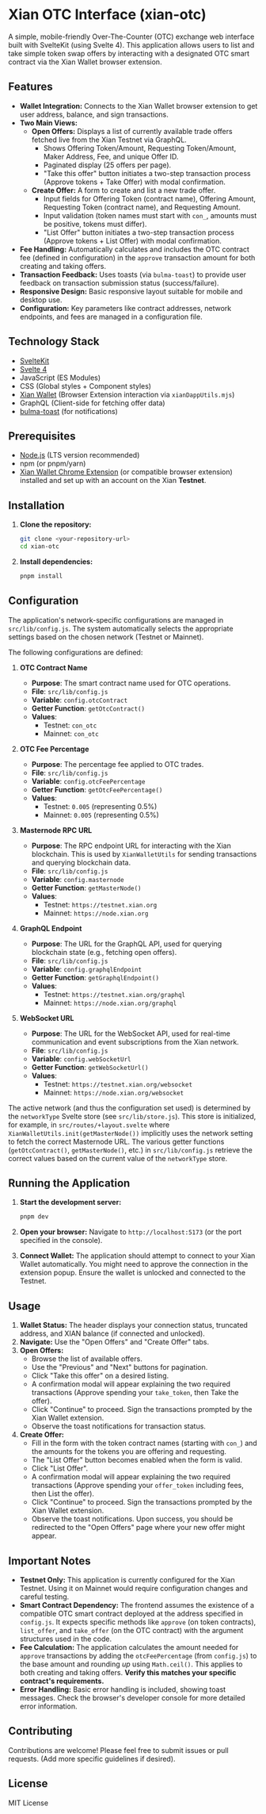 # Xian OTC Interface (xian-otc)

A simple, mobile-friendly Over-The-Counter (OTC) exchange web interface built with SvelteKit (using Svelte 4). This application allows users to list and take simple token swap offers by interacting with a designated OTC smart contract via the Xian Wallet browser extension.

## Features

*   **Wallet Integration:** Connects to the Xian Wallet browser extension to get user address, balance, and sign transactions.
*   **Two Main Views:**
    *   **Open Offers:** Displays a list of currently available trade offers fetched live from the Xian Testnet via GraphQL.
        *   Shows Offering Token/Amount, Requesting Token/Amount, Maker Address, Fee, and unique Offer ID.
        *   Paginated display (25 offers per page).
        *   "Take this offer" button initiates a two-step transaction process (Approve tokens + Take Offer) with modal confirmation.
    *   **Create Offer:** A form to create and list a new trade offer.
        *   Input fields for Offering Token (contract name), Offering Amount, Requesting Token (contract name), and Requesting Amount.
        *   Input validation (token names must start with `con_`, amounts must be positive, tokens must differ).
        *   "List Offer" button initiates a two-step transaction process (Approve tokens + List Offer) with modal confirmation.
*   **Fee Handling:** Automatically calculates and includes the OTC contract fee (defined in configuration) in the `approve` transaction amount for both creating and taking offers.
*   **Transaction Feedback:** Uses toasts (via `bulma-toast`) to provide user feedback on transaction submission status (success/failure).
*   **Responsive Design:** Basic responsive layout suitable for mobile and desktop use.
*   **Configuration:** Key parameters like contract addresses, network endpoints, and fees are managed in a configuration file.

## Technology Stack

*   [SvelteKit](https://kit.svelte.dev/)
*   [Svelte 4](https://svelte.dev/)
*   JavaScript (ES Modules)
*   CSS (Global styles + Component styles)
*   [Xian Wallet](https://www.xian.org/) (Browser Extension interaction via `xianDappUtils.mjs`)
*   GraphQL (Client-side for fetching offer data)
*   [bulma-toast](https://github.com/rfoel/bulma-toast) (for notifications)

## Prerequisites

*   [Node.js](https://nodejs.org/) (LTS version recommended)
*   npm (or pnpm/yarn)
*   [Xian Wallet Chrome Extension](https://chrome.google.com/webstore/detail/xian-wallet/ajopnjidmegmibopjeloplfojldaojlo) (or compatible browser extension) installed and set up with an account on the Xian **Testnet**.

## Installation

1.  **Clone the repository:**
    ```bash
    git clone <your-repository-url>
    cd xian-otc
    ```

2.  **Install dependencies:**
    ```bash
    pnpm install
    ```

## Configuration

The application's network-specific configurations are managed in `src/lib/config.js`. The system automatically selects the appropriate settings based on the chosen network (Testnet or Mainnet).

The following configurations are defined:

1.  **OTC Contract Name**
    *   **Purpose**: The smart contract name used for OTC operations.
    *   **File**: `src/lib/config.js`
    *   **Variable**: `config.otcContract`
    *   **Getter Function**: `getOtcContract()`
    *   **Values**:
        *   Testnet: `con_otc`
        *   Mainnet: `con_otc`

2.  **OTC Fee Percentage**
    *   **Purpose**: The percentage fee applied to OTC trades.
    *   **File**: `src/lib/config.js`
    *   **Variable**: `config.otcFeePercentage`
    *   **Getter Function**: `getOtcFeePercentage()`
    *   **Values**:
        *   Testnet: `0.005` (representing 0.5%)
        *   Mainnet: `0.005` (representing 0.5%)

3.  **Masternode RPC URL**
    *   **Purpose**: The RPC endpoint URL for interacting with the Xian blockchain. This is used by `XianWalletUtils` for sending transactions and querying blockchain data.
    *   **File**: `src/lib/config.js`
    *   **Variable**: `config.masternode`
    *   **Getter Function**: `getMasterNode()`
    *   **Values**:
        *   Testnet: `https://testnet.xian.org`
        *   Mainnet: `https://node.xian.org`

4.  **GraphQL Endpoint**
    *   **Purpose**: The URL for the GraphQL API, used for querying blockchain state (e.g., fetching open offers).
    *   **File**: `src/lib/config.js`
    *   **Variable**: `config.graphqlEndpoint`
    *   **Getter Function**: `getGraphqlEndpoint()`
    *   **Values**:
        *   Testnet: `https://testnet.xian.org/graphql`
        *   Mainnet: `https://node.xian.org/graphql`

5.  **WebSocket URL**
    *   **Purpose**: The URL for the WebSocket API, used for real-time communication and event subscriptions from the Xian network.
    *   **File**: `src/lib/config.js`
    *   **Variable**: `config.webSocketUrl`
    *   **Getter Function**: `getWebSocketUrl()`
    *   **Values**:
        *   Testnet: `https://testnet.xian.org/websocket`
        *   Mainnet: `https://node.xian.org/websocket`

The active network (and thus the configuration set used) is determined by the `networkType` Svelte store (see `src/lib/store.js`). This store is initialized, for example, in `src/routes/+layout.svelte` where `XianWalletUtils.init(getMasterNode())` implicitly uses the network setting to fetch the correct Masternode URL. The various getter functions (`getOtcContract()`, `getMasterNode()`, etc.) in `src/lib/config.js` retrieve the correct values based on the current value of the `networkType` store.

## Running the Application

1.  **Start the development server:**
    ```bash
    pnpm dev
    ```

2.  **Open your browser:** Navigate to `http://localhost:5173` (or the port specified in the console).

3.  **Connect Wallet:** The application should attempt to connect to your Xian Wallet automatically. You might need to approve the connection in the extension popup. Ensure the wallet is unlocked and connected to the Testnet.

## Usage

1.  **Wallet Status:** The header displays your connection status, truncated address, and XIAN balance (if connected and unlocked).
2.  **Navigate:** Use the "Open Offers" and "Create Offer" tabs.
3.  **Open Offers:**
    *   Browse the list of available offers.
    *   Use the "Previous" and "Next" buttons for pagination.
    *   Click "Take this offer" on a desired listing.
    *   A confirmation modal will appear explaining the two required transactions (Approve spending your `take_token`, then Take the offer).
    *   Click "Continue" to proceed. Sign the transactions prompted by the Xian Wallet extension.
    *   Observe the toast notifications for transaction status.
4.  **Create Offer:**
    *   Fill in the form with the token contract names (starting with `con_`) and the amounts for the tokens you are offering and requesting.
    *   The "List Offer" button becomes enabled when the form is valid.
    *   Click "List Offer".
    *   A confirmation modal will appear explaining the two required transactions (Approve spending your `offer_token` including fees, then List the offer).
    *   Click "Continue" to proceed. Sign the transactions prompted by the Xian Wallet extension.
    *   Observe the toast notifications. Upon success, you should be redirected to the "Open Offers" page where your new offer might appear.

## Important Notes

*   **Testnet Only:** This application is currently configured for the Xian Testnet. Using it on Mainnet would require configuration changes and careful testing.
*   **Smart Contract Dependency:** The frontend assumes the existence of a compatible OTC smart contract deployed at the address specified in `config.js`. It expects specific methods like `approve` (on token contracts), `list_offer`, and `take_offer` (on the OTC contract) with the argument structures used in the code.
*   **Fee Calculation:** The application calculates the amount needed for `approve` transactions by adding the `otcFeePercentage` (from `config.js`) to the base amount and rounding *up* using `Math.ceil()`. This applies to both creating and taking offers. **Verify this matches your specific contract's requirements.**
*   **Error Handling:** Basic error handling is included, showing toast messages. Check the browser's developer console for more detailed error information.

## Contributing

Contributions are welcome! Please feel free to submit issues or pull requests. (Add more specific guidelines if desired).

## License

MIT License